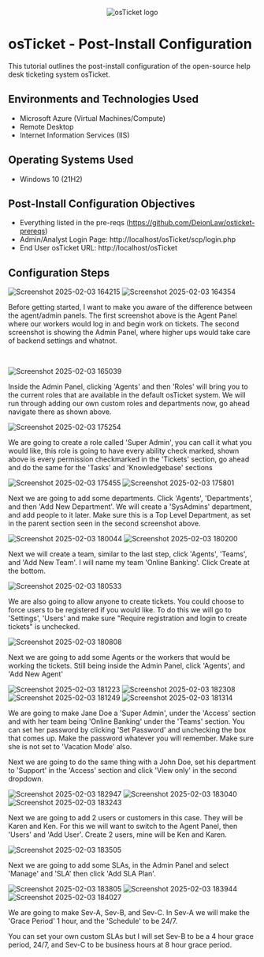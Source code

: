 <p align="center">
<img src="https://i.imgur.com/Clzj7Xs.png" alt="osTicket logo"/>
</p>

<h1>osTicket - Post-Install Configuration</h1>
This tutorial outlines the post-install configuration of the open-source help desk ticketing system osTicket.<br />

<h2>Environments and Technologies Used</h2>

- Microsoft Azure (Virtual Machines/Compute)
- Remote Desktop
- Internet Information Services (IIS)

<h2>Operating Systems Used </h2>

- Windows 10</b> (21H2)

<h2>Post-Install Configuration Objectives</h2>

- Everything listed in the pre-reqs (https://github.com/DeionLaw/osticket-prereqs)
- Admin/Analyst Login Page: http://localhost/osTicket/scp/login.php
- End User osTicket URL: http://localhost/osTicket

<h2>Configuration Steps</h2>

![Screenshot 2025-02-03 164215](https://github.com/user-attachments/assets/46a562bc-22fa-4757-9cb5-64fbdcf7465a)
![Screenshot 2025-02-03 164354](https://github.com/user-attachments/assets/b66df54b-b02a-48cb-85ac-fffbffce048c)

<p>
Before getting started, I want to make you aware of the difference between the agent/admin panels. The first screenshot above is the Agent Panel where our workers would log in and begin work on tickets. The second screenshot is showing the Admin Panel, where higher ups would take care of backend settings and whatnot.
</p>
<br />

![Screenshot 2025-02-03 165039](https://github.com/user-attachments/assets/51bf7b90-029b-4198-a5bc-1ab747441336)
<p>
  Inside the Admin Panel, clicking 'Agents' and then 'Roles' will bring you to the current roles that are available in the default osTicket system. We will run through adding our own custom roles and departments now, go ahead navigate there as shown above.
</p>

![Screenshot 2025-02-03 175254](https://github.com/user-attachments/assets/2293fda1-a179-462b-b9ce-bc6be49b9cce)
<p>
  We are going to create a role called 'Super Admin', you can call it what you would like, this role is going to have every ability check marked, shown above is every permission checkmarked in the 'Tickets' section, go ahead and do the same for the 'Tasks' and 'Knowledgebase' sections
</p>

![Screenshot 2025-02-03 175455](https://github.com/user-attachments/assets/9f4b672d-ce2b-4c00-9cb5-32e059a3ee17)
![Screenshot 2025-02-03 175801](https://github.com/user-attachments/assets/7d3da04f-d547-4b19-9b30-8751341094be)

<p>
  Next we are going to add some departments. Click 'Agents', 'Departments', and then 'Add New Department'. We will create a 'SysAdmins' department, and add people to it later. Make sure this is a Top Level Department, as set in the parent section seen in the second screenshot above.
</p>

![Screenshot 2025-02-03 180044](https://github.com/user-attachments/assets/100f0351-4fec-41df-86f0-80d4cd47fd57)
![Screenshot 2025-02-03 180200](https://github.com/user-attachments/assets/a54b9fcf-dbad-46c4-ae24-383e290392d2)

<p>
  Next we will create a team, similar to the last step, click 'Agents', 'Teams', and 'Add New Team'. I will name my team 'Online Banking'. Click Create at the bottom.
</p>

![Screenshot 2025-02-03 180533](https://github.com/user-attachments/assets/8e713673-109d-477c-934d-c2fd560b66ed)
<p>
  We are also going to allow anyone to create tickets. You could choose to force users to be registered if you would like. To do this we will go to 'Settings', 'Users' and make sure "Require registration and login to create tickets" is unchecked.
</p>

![Screenshot 2025-02-03 180808](https://github.com/user-attachments/assets/d24a143b-d35c-4e59-95bc-98e86b2ec67a)
<p>
  Next we are going to add some Agents or the workers that would be working the tickets. Still being inside the Admin Panel, click 'Agents', and 'Add New Agent'
</p>

![Screenshot 2025-02-03 181223](https://github.com/user-attachments/assets/f7c5835f-e409-46cb-88cf-3f895d280f3a)
![Screenshot 2025-02-03 182308](https://github.com/user-attachments/assets/4c2e7661-ac22-47d4-a31a-744aba1113fe)
![Screenshot 2025-02-03 181249](https://github.com/user-attachments/assets/0eda4922-7905-43d7-a265-8097daf5aec4)
![Screenshot 2025-02-03 181314](https://github.com/user-attachments/assets/e13189f7-80b6-43f5-9919-c05677c2976e)

<p>
  We are going to make Jane Doe a 'Super Admin', under the 'Access' section and with her team being 'Online Banking' under the 'Teams' section. You can set her password by clicking 'Set Password' and unchecking the box that comes up. Make the password whatever you will remember. Make sure she is not set to 'Vacation Mode' also.
</p>

<p>Next we are going to do the same thing with a John Doe, set his department to 'Support' in the 'Access' section and click 'View only' in the second dropdown. </p>


![Screenshot 2025-02-03 182947](https://github.com/user-attachments/assets/29c9fde4-6eb0-4e99-a634-93c8df75aa63)
![Screenshot 2025-02-03 183040](https://github.com/user-attachments/assets/88c61785-0fb2-4c6a-ba0d-cbec9204658b)
![Screenshot 2025-02-03 183243](https://github.com/user-attachments/assets/009fa12a-1e93-4682-9ab2-cfb00469d2ea)


<p>Next we are going to add 2 users or customers in this case. They will be Karen and Ken. For this we will want to switch to the Agent Panel, then 'Users' and 'Add User'. Create 2 users, mine will be Ken and Karen. </p>

![Screenshot 2025-02-03 183505](https://github.com/user-attachments/assets/bda45790-f97b-41ef-8133-f8f66b0f98dd)

<p>
  Next we are going to add some SLAs, in the Admin Panel and select 'Manage' and 'SLA' then click 'Add SLA Plan'.
</p>

![Screenshot 2025-02-03 183805](https://github.com/user-attachments/assets/9d648b6b-20ca-4301-899a-e68590db88ca)
![Screenshot 2025-02-03 183944](https://github.com/user-attachments/assets/57555e1e-301c-4217-8abb-b7212d38ae9b)
![Screenshot 2025-02-03 184027](https://github.com/user-attachments/assets/bce0e0c2-86ab-438f-a95d-a16b8757c757)



<p>
  We are going to make Sev-A, Sev-B, and Sev-C. In Sev-A we will make the 'Grace Period' 1 hour, and the 'Schedule' to be 24/7.
</p>

<p>
  You can set your own custom SLAs but I will set Sev-B to be a 4 hour grace period, 24/7, and Sev-C to be business hours at 8 hour grace period.
</p>

